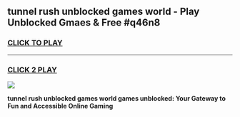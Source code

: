 
## tunnel rush unblocked games world - Play Unblocked Gmaes & Free #q46n8
<h3>
<a href="https://premium.freeplayer.one?title=tunnel_rush_unblocked_games_world&ref=01M">CLICK TO PLAY</a></h3>
<hr>

<h3>
<a href="https://premium.freeplayer.one?title=tunnel_rush_unblocked_games_world&ref=01M">CLICK 2 PLAY</a>
  
</h3>

<a href="https://premium.freeplayer.one?title=tunnel_rush_unblocked_games_world&ref=01M"><img src="https://clearcache.store/games.png"></a>


**tunnel rush unblocked games world games unblocked: Your Gateway to Fun and Accessible Online Gaming**
